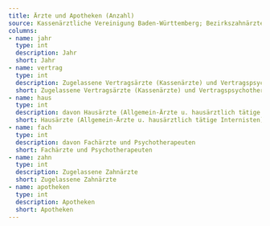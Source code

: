 ```yaml
---
title: Ärzte und Apotheken (Anzahl)
source: Kassenärztliche Vereinigung Baden-Württemberg; Bezirkszahnärztekammer Freiburg; Landesapothekerkammer Baden-Württemberg
columns:
- name: jahr
  type: int
  description: Jahr
  short: Jahr
- name: vertrag
  type: int
  description: Zugelassene Vertragsärzte (Kassenärzte) und Vertragspsychotherapeuten
  short: Zugelassene Vertragsärzte (Kassenärzte) und Vertragspsychotherapeuten
- name: haus
  type: int
  description: davon Hausärzte (Allgemein-Ärzte u. hausärztlich tätige Internisten)
  short: Hausärzte (Allgemein-Ärzte u. hausärztlich tätige Internisten)
- name: fach
  type: int
  description: davon Fachärzte und Psychotherapeuten
  short: Fachärzte und Psychotherapeuten
- name: zahn
  type: int
  description: Zugelassene Zahnärzte
  short: Zugelassene Zahnärzte
- name: apotheken
  type: int
  description: Apotheken
  short: Apotheken
---
```

